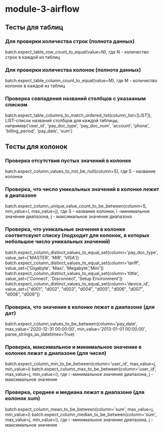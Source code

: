 # module-3-airflow
## Тесты для таблиц
### Для проверки количества строк (полнота данных)
batch.expect_table_row_count_to_equal(value=N), где N - количество строк в каждой из таблиц
### Для проверки количества колонок (полнота данных)
batch.expect_table_column_count_to_equal(value=M), где M - количество колонок в каждой из таблиц
### Проверка совпадения названий столбцов с указааным списком
batch.expect_table_columns_to_match_ordered_list(column_list=[LIST]), LIST-список названий столбцов для каждой таблицы, например('user_id', 'pay_doc_type', 'pay_doc_num', 'account', 'phone', 'billing_period', 'pay_date', 'sum')
## Тесты для колонок
### Проверка отсутствия пустых значений в колонке
batch.expect_column_values_to_not_be_null(column=S), где S - название колонки
### Проверка, что число уникальных значений в колонке лежит в диапазоне
batch.expect_column_unique_value_count_to_be_between(column=S, min_value=i, max_value=j), где S - название колонки, i -минимальное значение диапазона, j - максимальное значение диапазона
### Проверка, что уникальные значения в колонке соответсвуют списку (подходит для колонок, в которых небольшое число уникальных значений)
batch.expect_column_distinct_values_to_equal_set(column='pay_doc_type', value_set=['MASTER', 'MIR', 'VISA'])
batch.expect_column_distinct_values_to_equal_set(column='tariff', value_set=['Gigabyte', 'Maxi', 'Megabyte','Mini'])
batch.expect_column_distinct_values_to_equal_set(column='tittle', value_set=['Connect', 'Disconnect', 'Setup Environment'])
batch.expect_column_distinct_values_to_equal_set(column='device_id', value_set=["d001",
      "d002",
      "d003",
      "d004",
      "d005",
      "d006",
      "d007",
      "d008",
      "d009"])
### Проверка, что значения в колонке лежат в диапазоне (для дат)
batch.expect_column_values_to_be_between(column='pay_date', max_value='2020-12-31 00:00:00', min_value='2013-01-01 00:00:00', parse_strings_as_datetimes=True)
### Проверка, максимальное и минимальное значение в колонке лежат в диапазоне (для чисел)
batch.expect_column_min_to_be_between(column='user_id', max_value=j, min_value=i)
batch.expect_column_max_to_be_between(column='user_id', max_value=j, min_value=i), где  i -минимальное значение диапазона, j - максимальное значение
### Проверка, среднее и медиана лежат в диапазоне (для колонок sum)
batch.expect_column_mean_to_be_between(column='sum', max_value=j, min_value=i)
batch.expect_column_median_to_be_between(column='sum', max_value=j, min_value=i), где  i -минимальное значение диапазона, j - максимальное значение
